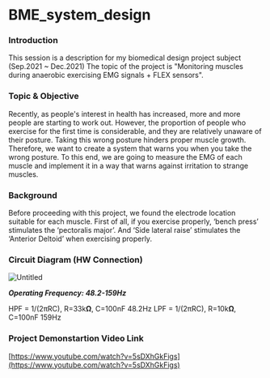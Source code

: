 # BME_system_design

### Introduction

This session is a description for my biomedical design project subject (Sep.2021 ~ Dec.2021)
The topic of the project is "Monitoring muscles during anaerobic exercising EMG signals + FLEX sensors".

### Topic & Objective

Recently, as people's interest in health has increased, more and more people are starting to work out. However, the proportion of people who exercise for the first time is considerable, and they are relatively unaware of their posture. Taking this wrong posture hinders proper muscle growth. Therefore, we want to create a system that warns you when you take the wrong posture. To this end, we are going to measure the EMG of each muscle and implement it in a way that warns against irritation to strange muscles.

### Background

Before proceeding with this project, we found the electrode location suitable for each muscle. First of all, if you exercise properly, ‘bench press’ stimulates the ‘pectoralis major’. And ‘Side lateral raise’ stimulates the ‘Anterior Deltoid’ when exercising properly.

### Circuit Diagram (HW Connection)

![Untitled](https://raw.githubusercontent.com/lotanda17/Images/main/BME_system_design/Image_Circuit)


***Operating Frequency: 48.2-159Hz***

HPF = 1/(2πRC), R=33k**Ω**, C=100nF 48.2Hz
LPF = 1/(2πRC), R=10k**Ω**, C=100nF 159Hz

### Project Demonstartion Video Link

[https://www.youtube.com/watch?v=5sDXhGkFigs](https://www.youtube.com/watch?v=5sDXhGkFigs)
